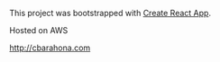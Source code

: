 This project was bootstrapped with [Create React App](https://github.com/facebook/create-react-app).

Hosted on AWS 

http://cbarahona.com
